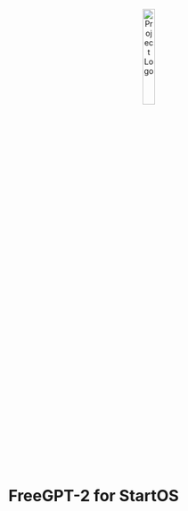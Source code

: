 <p align="center">
  <img src="icon.png" alt="Project Logo" width="21%">
</p>

# FreeGPT-2 for StartOS
